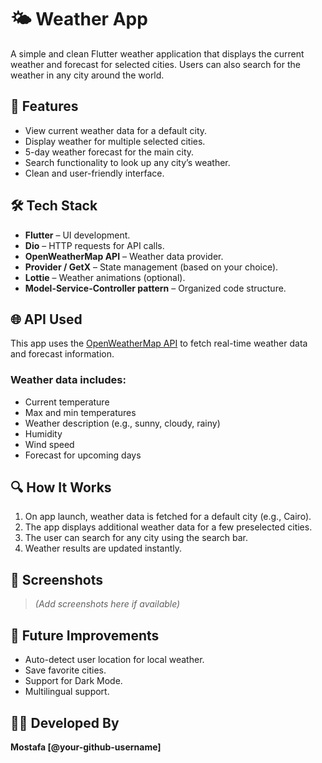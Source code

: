 # 🌤️ Weather App

A simple and clean Flutter weather application that displays the current weather and forecast for selected cities. Users can also search for the weather in any city around the world.

## 📱 Features

- View current weather data for a default city.
- Display weather for multiple selected cities.
- 5-day weather forecast for the main city.
- Search functionality to look up any city’s weather.
- Clean and user-friendly interface.

## 🛠️ Tech Stack

- **Flutter** – UI development.
- **Dio** – HTTP requests for API calls.
- **OpenWeatherMap API** – Weather data provider.
- **Provider / GetX** – State management (based on your choice).
- **Lottie** – Weather animations (optional).
- **Model-Service-Controller pattern** – Organized code structure.

## 🌐 API Used

This app uses the [OpenWeatherMap API](https://openweathermap.org/api) to fetch real-time weather data and forecast information.

### Weather data includes:

- Current temperature
- Max and min temperatures
- Weather description (e.g., sunny, cloudy, rainy)
- Humidity
- Wind speed
- Forecast for upcoming days

## 🔍 How It Works

1. On app launch, weather data is fetched for a default city (e.g., Cairo).
2. The app displays additional weather data for a few preselected cities.
3. The user can search for any city using the search bar.
4. Weather results are updated instantly.

## 📸 Screenshots

> *(Add screenshots here if available)*

## 🧠 Future Improvements

- Auto-detect user location for local weather.
- Save favorite cities.
- Support for Dark Mode.
- Multilingual support.

## 👨‍💻 Developed By

**Mostafa [@your-github-username]**
